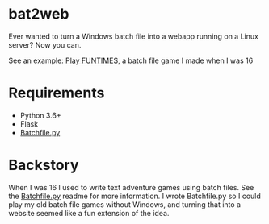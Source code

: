 # bat2web
Ever wanted to turn a Windows batch file into a webapp running on a Linux server? Now you can.

See an example: [Play FUNTIMES](http://bat.tassaron.com), a batch file game I made when I was 16

# Requirements
* Python 3.6+
* Flask
* [Batchfile.py](https://github.com/tassaron2/batchfile.py)

# Backstory
When I was 16 I used to write text adventure games using batch files. See the [Batchfile.py](https://github.com/tassaron2/batchfile.py) readme for more information. I wrote Batchfile.py so I could play my old batch file games without Windows, and turning that into a website seemed like a fun extension of the idea.
